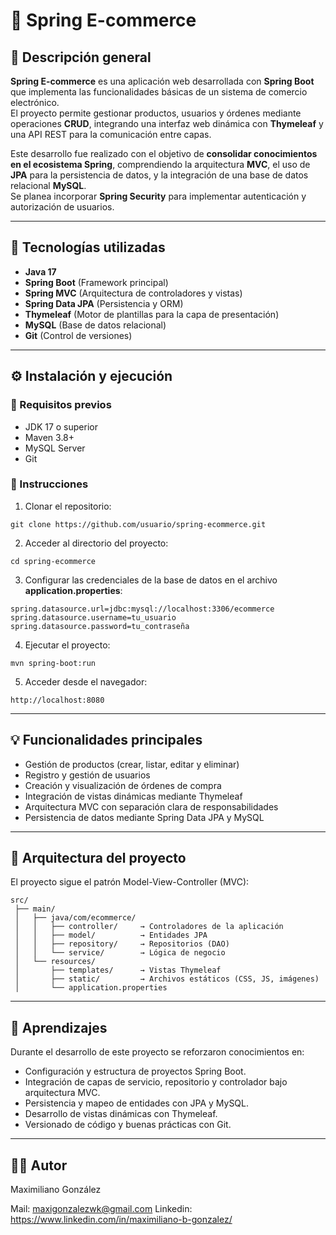 # 🛒 Spring E-commerce

## 📖 Descripción general
**Spring E-commerce** es una aplicación web desarrollada con **Spring Boot** que implementa las funcionalidades básicas de un sistema de comercio electrónico.  
El proyecto permite gestionar productos, usuarios y órdenes mediante operaciones **CRUD**, integrando una interfaz web dinámica con **Thymeleaf** y una API REST para la comunicación entre capas.

Este desarrollo fue realizado con el objetivo de **consolidar conocimientos en el ecosistema Spring**, comprendiendo la arquitectura **MVC**, el uso de **JPA** para la persistencia de datos, y la integración de una base de datos relacional **MySQL**.  
Se planea incorporar **Spring Security** para implementar autenticación y autorización de usuarios.

---

## 🧩 Tecnologías utilizadas
- **Java 17**
- **Spring Boot** (Framework principal)
- **Spring MVC** (Arquitectura de controladores y vistas)
- **Spring Data JPA** (Persistencia y ORM)
- **Thymeleaf** (Motor de plantillas para la capa de presentación)
- **MySQL** (Base de datos relacional)
- **Git** (Control de versiones)

---

## ⚙️ Instalación y ejecución

### 🔧 Requisitos previos
- JDK 17 o superior  
- Maven 3.8+  
- MySQL Server  
- Git

### 🚀 Instrucciones
1. Clonar el repositorio:
```
git clone https://github.com/usuario/spring-ecommerce.git
```
2. Acceder al directorio del proyecto:
```
cd spring-ecommerce
```
3. Configurar las credenciales de la base de datos en el archivo **application.properties**:
```
spring.datasource.url=jdbc:mysql://localhost:3306/ecommerce
spring.datasource.username=tu_usuario
spring.datasource.password=tu_contraseña
```
4. Ejecutar el proyecto:
```
mvn spring-boot:run
```
5. Acceder desde el navegador:
```
http://localhost:8080
```

---

## 💡 Funcionalidades principales

- Gestión de productos (crear, listar, editar y eliminar)
- Registro y gestión de usuarios
- Creación y visualización de órdenes de compra
- Integración de vistas dinámicas mediante Thymeleaf
- Arquitectura MVC con separación clara de responsabilidades
- Persistencia de datos mediante Spring Data JPA y MySQL

---

## 🧱 Arquitectura del proyecto

El proyecto sigue el patrón Model-View-Controller (MVC):

```
src/
 ├── main/
 │   ├── java/com/ecommerce/
 │   │   ├── controller/     → Controladores de la aplicación
 │   │   ├── model/          → Entidades JPA
 │   │   ├── repository/     → Repositorios (DAO)
 │   │   └── service/        → Lógica de negocio
 │   └── resources/
 │       ├── templates/      → Vistas Thymeleaf
 │       ├── static/         → Archivos estáticos (CSS, JS, imágenes)
 │       └── application.properties
```

---

## 🧠 Aprendizajes

Durante el desarrollo de este proyecto se reforzaron conocimientos en:

- Configuración y estructura de proyectos Spring Boot.
- Integración de capas de servicio, repositorio y controlador bajo arquitectura MVC.
- Persistencia y mapeo de entidades con JPA y MySQL.
- Desarrollo de vistas dinámicas con Thymeleaf.
- Versionado de código y buenas prácticas con Git.

---

## 👨‍💻 Autor

Maximiliano González

Mail: maxigonzalezwk@gmail.com
Linkedin: https://www.linkedin.com/in/maximiliano-b-gonzalez/